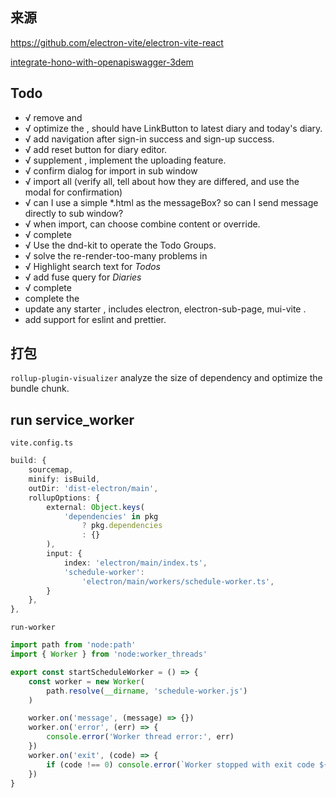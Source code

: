 ## 来源
https://github.com/electron-vite/electron-vite-react

[integrate-hono-with-openapiswagger-3dem](https://dev.to/bimaadi/integrate-hono-with-openapiswagger-3dem)

## Todo
- √ remove <Counter> and <Len>
- √ optimize the <Home> , should have LinkButton to latest diary and today's diary.
- √ add navigation after sign-in success and sign-up success.
- √ add reset button for diary editor.
- √ supplement <Profile>, implement the uploading feature.
- √ confirm dialog for import in sub window
- √ import all (verify all, tell about how they are differed, and use the modal for confirmation)
- √ can I use a simple *.html as the messageBox? so can I send message directly to sub window?
- √ when import, can choose combine content or override.
- √ complete <Todo>
- √ Use the dnd-kit to operate the Todo Groups.
- √ solve the re-render-too-many problems in <TodoView/>
- √ Highlight search text for *Todos*
- √ add fuse query for *Diaries*
- √ complete <Settings>
- complete the <HomeView/>
- update any starter , includes electron, electron-sub-page, mui-vite .
- add support for eslint and prettier.


## 打包
`rollup-plugin-visualizer` analyze the size of dependency and optimize the bundle chunk.

## run service_worker
`vite.config.ts`
```ts
build: {
    sourcemap,
    minify: isBuild,
    outDir: 'dist-electron/main',
    rollupOptions: {
        external: Object.keys(
            'dependencies' in pkg
                ? pkg.dependencies
                : {}
        ),
        input: {
            index: 'electron/main/index.ts',
            'schedule-worker':
                'electron/main/workers/schedule-worker.ts',
        }
    },
},
```
`run-worker`
```ts
import path from 'node:path'
import { Worker } from 'node:worker_threads'

export const startScheduleWorker = () => {
    const worker = new Worker(
        path.resolve(__dirname, 'schedule-worker.js')
    )

    worker.on('message', (message) => {})
    worker.on('error', (err) => {
        console.error('Worker thread error:', err)
    })
    worker.on('exit', (code) => {
        if (code !== 0) console.error(`Worker stopped with exit code ${code}`)
    })
}

```